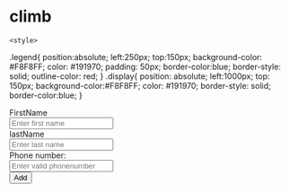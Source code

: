 # climb
<!DOCTYPE html PUBLIC "-//W3C//DTD XHTML 1.0 Transitional//EN" "http://www.w3.org/TR/xhtml1/DTD/xhtml1-transitional.dtd">
<html xmlns="http://www.w3.org/1999/xhtml">
<head>
		<meta http-equiv="Content-Type" content="text/html; charset=utf-8" />
		<title>Untitled Document</title>
		<link href="jquery-3.1.1.js" rel="stylesheet" type="text/css" />
		<link href="css/bootstrap.css" rel="stylesheet" type="text/css" />
		<script type="text/javascript" src="jquery-3.1.1.js"></script>
		<script type="text/javascript" src="bootstrap-4.0.0-alpha.6-dist/js/bootstrap.js"> </script>
</head>
<body>

	<style>
.legend{ position:absolute;
		 left:250px;
		 top:150px;
		 background-color: #F8F8FF;
		 color:	#191970;
		 padding: 50px;
		 border-color:blue;
		 border-style: solid;
		 outline-color: red;
}
.display{
	position: absolute;
	left:1000px;
	top: 150px;
	background-color:#F8F8FF; 
	color:	#191970;
	border-style: solid;
	 border-color:blue;
}


</style>
</head>
<body>
	<div class="col-sm-6 legend">
		<form class="form-horizontal">
		  <div class="form-group">
			   			   <label class="control-label col-sm-2" for="email">FirstName</label>
						   <div class="col-sm-10">
					      		<input type="text" class="form-control" id="firstname" placeholder="Enter first name">
					       </div>
		  </div>
		  		  <div class="form-group">
			   			   <label class="control-label col-sm-2" for="email">lastName</label>
						   <div class="col-sm-10">
					      		<input type="text" class="form-control" id="last" placeholder="Enter last name">
					       </div>
		  </div>
		  <div class="form-group">
		    				<label class="control-label col-sm-2" for="pwd">Phone number:</label>
		    				<div class="col-sm-10"> 
		      				    <input type="text" class="form-control" id="phonenumber" placeholder="Enter valid phonenumber">
		    				</div>
		  </div>
		 
		 
<div class="form-group"> 
		    			<div class="col-sm-offset-2 col-sm-10">
		      				<button class="btn btn-info bot" id="btn1" >Add</button>
		    			</div>
		  </div>
	</form>
		<ul class='display' id="contactList">
  			</ul>
  		</body>
	<script>

	
	
	
	
	my javascript start here
	
	
	
	
	
	
	
	
	
	
	
function contact(id, first, last, phone) {
    this.id = id;
    this.first = first;
    this.last = last;
    this.phone = phone;
 
}
var contacts = new Array();

window.onload = init;

function init() {
    var submitButton = document.getElementById("btn1");
    submitButton.onclick = submitFrom;

    
}
function parsecontactItems(contactJSON) {
    if (contactJSON == null || contactJSON.trim() == "") {
        return;
    }
    var contactArray = JSON.parse(contactJSON);
    if (contactArray.length == 0) {
        console.log("Error: the to-do list array is empty!");
        return;
    }
    for (var i = 0; i < contactArray.length; i++) {
        var contactItem = contactArray[i];
        contacts.push(contactItem);
    }
}
function addcontactsToPage() {
    var ul = document.getElementById("contactList");
    var listFragment = document.createDocumentFragment();
    for (var i = 0; i < contacts.length; i++) {
        var contactItem = contacts[i];
        var li = createNewContact(contactItem);
        listFragment.append(li);
    }
    ul.appendChild(listFragment);
}
function addcontactToPage(contactItem) {
	var ul = document.getElementById("contactList");
        var li = createNewContact(contactItem);
        ul.appendChild(li);	

    
   
}
//this add a new contact item to the page but i dont know why it is not always showing am stuck at this point
function createNewContact(contactItem) {
    var li = document.createElement("li");  
    var span= '<span>'+contactItem.last+'</span>';
	li.appendChild(span)
  	return li;
}
   // this collect data from the form   
function submitFrom() {
    var task = document.getElementById("firstname").value;
    if (checkInputText(task, "Please enter your firstname")) return;
	var who = document.getElementById("last").value;
    if (checkInputText(who, "Please enter ur lastname")) return;
	var date = document.getElementById("phonenumber").value;
    if (checkInputText(date, "Please enter a phonenumber")) return;
    var id = contacts.length;
    var contactItem = new contact(id, first, last, phone);
    contacts.push(contactItem);
    addcontactToPage(contactItem);
    savecontactItem(contactItem);

}
//this display an alert to the previous function created
function checkInputText(value, msg) {
    if (value == null || value == "") {
        alert(msg);
        return true;
    }
    return false;
}
// this save my data from the form to the local storage
function savecontactItem(contactItem) {
    if (localStorage) {
        var key = "contact" + contactItem.id;
        var item = JSON.stringify(contactItem);
        localStorage.setItem(key, item);   
    }
    else {
        console.log("Error: you don't have localStorage!");
    }
}
	</script>
